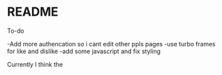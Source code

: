 # README

To-do

-Add more authencation so i cant edit other ppls pages
-use turbo frames for like and dislike
-add some javascript and fix styling

Currently I think the 